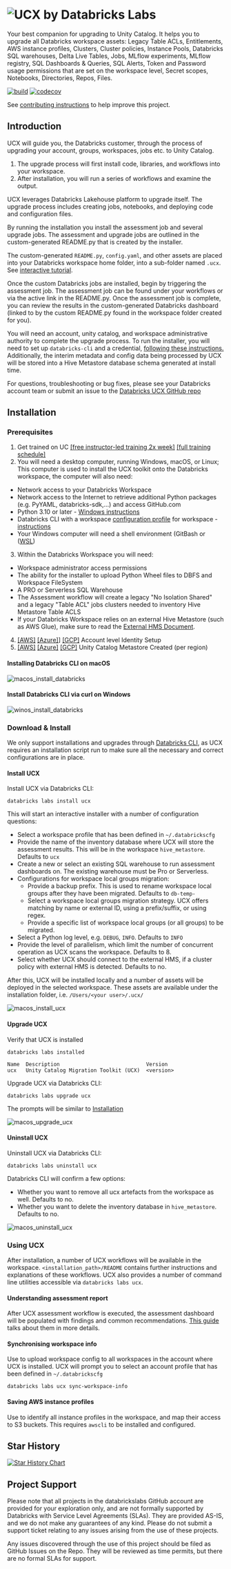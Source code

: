 # ![UCX by Databricks Labs](docs/logo-no-background.png)

Your best companion for upgrading to Unity Catalog. It helps you to upgrade all Databricks workspace assets:
Legacy Table ACLs, Entitlements, AWS instance profiles, Clusters, Cluster policies, Instance Pools, Databricks SQL warehouses, Delta Live Tables, Jobs, MLflow experiments, MLflow registry, SQL Dashboards & Queries, SQL Alerts, Token and Password usage permissions that are set on the workspace level, Secret scopes, Notebooks, Directories, Repos, Files.

[![build](https://github.com/databrickslabs/ucx/actions/workflows/push.yml/badge.svg)](https://github.com/databrickslabs/ucx/actions/workflows/push.yml) [![codecov](https://codecov.io/github/databrickslabs/ucx/graph/badge.svg?token=p0WKAfW5HQ)](https://codecov.io/github/databrickslabs/ucx)

See [contributing instructions](CONTRIBUTING.md) to help improve this project.


## Introduction
UCX will guide you, the Databricks customer, through the process of upgrading your account, groups, workspaces, jobs etc. to Unity Catalog.

1. The upgrade process will first install code, libraries, and workflows into your workspace.
2. After installation, you will run a series of workflows and examine the output.

UCX leverages Databricks Lakehouse platform to upgrade itself. The upgrade process includes creating jobs, notebooks, and deploying code and configuration files. 

By running the installation you install the assessment job and several upgrade jobs. The assessment and upgrade jobs are outlined in the custom-generated README.py that is created by the installer.

The custom-generated `README.py`, `config.yaml`, and other assets are placed into your Databricks workspace home folder, into a sub-folder named `.ucx`. See [interactive tutorial](https://app.getreprise.com/launch/zXPxBZX/).


Once the custom Databricks jobs are installed, begin by triggering the assessment job. The assessment job can be found under your workflows or via the active link in the README.py. Once the assessment job is complete, you can review the results in the custom-generated Databricks dashboard (linked to by the custom README.py found in the workspace folder created for you).


You will need an account, unity catalog, and workspace administrative authority to complete the upgrade process. To run the installer, you will need to set up `databricks-cli` and a credential, [following these instructions.](https://docs.databricks.com/en/dev-tools/cli/databricks-cli.html) Additionally, the interim metadata and config data being processed by UCX will be stored into a Hive Metastore database schema generated at install time.


For questions, troubleshooting or bug fixes, please see your Databricks account team or submit an issue to the [Databricks UCX GitHub repo](https://github.com/databrickslabs/ucx)

## Installation
### Prerequisites
1. Get trained on UC [[free instructor-led training 2x week]](https://customer-academy.databricks.com/learn/course/1683/data-governance-with-unity-catalog?generated_by=302876&hash=4eab6668f83636ba44d109880002b293e8dda6dd) [[full training schedule]](https://files.training.databricks.com/static/ilt-sessions/half-day-workshops/index.html)
2. You will need a desktop computer, running Windows, macOS, or Linux; This computer is used to install the UCX toolkit onto the Databricks workspace, the computer will also need:
  -  Network access to your Databricks Workspace
  -  Network access to the Internet to retrieve additional Python packages (e.g. PyYAML, databricks-sdk,...) and access GitHub.com
  -  Python 3.10 or later - [Windows instructions](https://www.python.org/downloads/)
  -  Databricks CLI with a workspace [configuration profile](https://docs.databricks.com/en/dev-tools/auth.html#databricks-client-unified-authentication) for workspace - [instructions](https://docs.databricks.com/en/dev-tools/cli/install.html)
  -  Your Windows computer will need a shell environment (GitBash or ([WSL](https://learn.microsoft.com/en-us/windows/wsl/about))
3. Within the Databricks Workspace you will need:
  - Workspace administrator access permissions
  - The ability for the installer to upload Python Wheel files to DBFS and Workspace FileSystem
  - A PRO or Serverless SQL Warehouse
  - The Assessment workflow will create a legacy "No Isolation Shared" and a legacy "Table ACL" jobs clusters needed to inventory Hive Metastore Table ACLS
  - If your Databricks Workspace relies on an external Hive Metastore (such as AWS Glue), make sure to read the [External HMS Document](docs/external_hms_glue.md).
4. [[AWS]](https://docs.databricks.com/en/administration-guide/users-groups/best-practices.html) [[Azure]](https://learn.microsoft.com/en-us/azure/databricks/administration-guide/users-groups/best-practices)] [[GCP]](https://docs.gcp.databricks.com/administration-guide/users-groups/best-practices.html) Account level Identity Setup
5. [[AWS]](https://docs.databricks.com/en/data-governance/unity-catalog/create-metastore.html) [[Azure]](https://learn.microsoft.com/en-us/azure/databricks/data-governance/unity-catalog/create-metastore) [[GCP]](https://docs.gcp.databricks.com/data-governance/unity-catalog/create-metastore.html) Unity Catalog Metastore Created (per region)

#### Installing Databricks CLI on macOS
![macos_install_databricks](docs/macos_1_databrickslabsmac_installdatabricks.gif)

#### Install Databricks CLI via curl on Windows
![winos_install_databricks](docs/winos_1_databrickslabsmac_installdatabricks.gif)

### Download & Install

We only support installations and upgrades through [Databricks CLI](https://docs.databricks.com/en/dev-tools/cli/index.html), as UCX requires an installation script run to make sure all the necessary and correct configurations are in place.

#### Install UCX
Install UCX via Databricks CLI:
```commandline
databricks labs install ucx
```

This will start an interactive installer with a number of configuration questions:
- Select a workspace profile that has been defined in `~/.databrickscfg`
- Provide the name of the inventory database where UCX will store the assessment results. This will be in the workspace `hive_metastore`. Defaults to `ucx`
- Create a new or select an existing SQL warehouse to run assessment dashboards on. The existing warehouse must be Pro or Serverless.
- Configurations for workspace local groups migration:
  - Provide a backup prefix. This is used to rename workspace local groups after they have been migrated. Defaults to `db-temp-`
  - Select a workspace local groups migration strategy. UCX offers matching by name or external ID, using a prefix/suffix, or using regex.
  - Provide a specific list of workspace local groups (or all groups) to be migrated.
- Select a Python log level, e.g. `DEBUG`, `INFO`. Defaults to `INFO`
- Provide the level of parallelism, which limit the number of concurrent operation as UCX scans the workspace. Defaults to 8.
- Select whether UCX should connect to the external HMS, if a cluster policy with external HMS is detected. Defaults to no.

After this, UCX will be installed locally and a number of assets will be deployed in the selected workspace. These assets are available under the installation folder, i.e. `/Users/<your user>/.ucx/`

![macos_install_ucx](docs/macos_2_databrickslabsmac_installucx.gif)

#### Upgrade UCX
Verify that UCX is installed
```text
databricks labs installed

Name  Description                            Version
ucx   Unity Catalog Migration Toolkit (UCX)  <version>
```
Upgrade UCX via Databricks CLI:
```commandline
databricks labs upgrade ucx
```
The prompts will be similar to [Installation](#install-ucx)

![macos_upgrade_ucx](docs/macos_3_databrickslabsmac_upgradeucx.gif)

#### Uninstall UCX
Uninstall UCX via Databricks CLI:
```commandline
databricks labs uninstall ucx
```

Databricks CLI will confirm a few options:
- Whether you want to remove all ucx artefacts from the workspace as well. Defaults to no.
- Whether you want to delete the inventory database in `hive_metastore`. Defaults to no.

![macos_uninstall_ucx](docs/macos_4_databrickslabsmac_uninstallucx.gif)

### Using UCX

After installation, a number of UCX workflows will be available in the workspace. `<installation_path>/README` contains further instructions and explanations of these workflows.
UCX also provides a number of command line utilities accessible via `databricks labs ucx`.

#### Understanding assessment report

After UCX assessment workflow is executed, the assessment dashboard will be populated with findings and common recommendations.
[This guide](docs/assessment.md) talks about them in more details.

#### Synchronising workspace info
Use to upload workspace config to all workspaces in the account where UCX is installed. UCX will prompt you to select an account profile that has been defined in `~/.databrickscfg`

```commandline
databricks labs ucx sync-workspace-info
```

#### Saving AWS instance profiles
Use to identify all instance profiles in the workspace, and map their access to S3 buckets. This requires `awscli` to be installed and configured.

## Star History

[![Star History Chart](https://api.star-history.com/svg?repos=databrickslabs/ucx&type=Date)](https://star-history.com/#databrickslabs/ucx)

## Project Support
Please note that all projects in the databrickslabs GitHub account are provided for your exploration only, and are not formally supported by Databricks with Service Level Agreements (SLAs).  They are provided AS-IS, and we do not make any guarantees of any kind.  Please do not submit a support ticket relating to any issues arising from the use of these projects.

Any issues discovered through the use of this project should be filed as GitHub Issues on the Repo.  They will be reviewed as time permits, but there are no formal SLAs for support.
